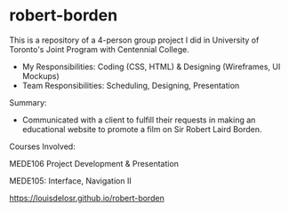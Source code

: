 # robert-borden

This is a repository of a 4-person group project I did in University of Toronto's Joint Program with Centennial College.

- My Responsibilities: Coding (CSS, HTML) & Designing (Wireframes, UI Mockups)
- Team Responsibilities: Scheduling, Designing, Presentation

Summary:
- Communicated with a client to fulfill their requests in making an educational website to promote a film on Sir Robert Laird Borden.

Courses Involved: 

MEDE106 Project Development & Presentation

MEDE105: Interface, Navigation II

https://louisdelosr.github.io/robert-borden
